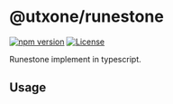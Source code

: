 # @utxone/runestone

[![npm version][npm-version-src]][npm-version-href]
[![License][license-src]][license-href]

Runestone implement in typescript.

## Usage

[npm-version-src]: https://img.shields.io/npm/v/@utxone/runestone?style=flat&colorA=080f12&colorB=1fa669
[npm-version-href]: https://npmjs.com/package/@utxone/runestone
[license-src]: https://img.shields.io/github/license/utxone/runestone.svg?style=flat&colorA=080f12&colorB=1fa669
[license-href]: https://github.com/utxone/runestone/blob/main/LICENSE
